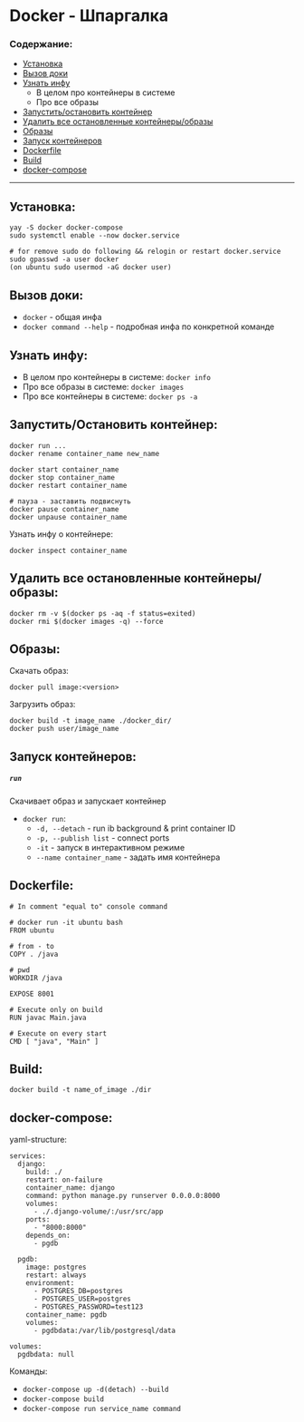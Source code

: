 # Docker - Шпаргалка
### Содержание:
  - [Установка](#install)
  - [Вызов доки](#docs)
  - [Узнать инфу](#docs)
      - В целом про контейнеры в системе
      - Про все образы
  - [Запустить/остановить контейнер](#launch)
  - [Удалить все остановленные контейнеры/образы](#deleteexited)
  - [Образы](#images)
  - [Запуск контейнеров](#run)
  - [Dockerfile](#dockerfile)
  - [Build](#build)
  - [docker-compose](#dockercompose)
---

## <a name='install'></a> Установка:
```
yay -S docker docker-compose
sudo systemctl enable --now docker.service

# for remove sudo do following && relogin or restart docker.service
sudo gpasswd -a user docker
(on ubuntu sudo usermod -aG docker user)
```

## <a name='docs'></a> Вызов доки:
- `docker` - общая инфа
- `docker command --help` - подробная инфа по конкретной команде

## <a name='docs'></a> Узнать инфу:
- В целом про контейнеры в системе: `docker info`
- Про все образы в системе: `docker images`
- Про все контейнеры в системе: `docker ps -a`

## <a name='launch'></a> Запустить/Остановить контейнер:
```
docker run ...
docker rename container_name new_name

docker start container_name
docker stop container_name
docker restart container_name

# пауза - заставить подвиснуть
docker pause container_name
docker unpause container_name
```

Узнать инфу о контейнере:

```docker inspect container_name```
## <a name='deleteexited'></a> Удалить все остановленные контейнеры/образы:
```
docker rm -v $(docker ps -aq -f status=exited)
docker rmi $(docker images -q) --force
```

## <a name='images'></a> Образы:
Скачать образ:
```
docker pull image:<version>
```
Загрузить образ:
```
docker build -t image_name ./docker_dir/
docker push user/image_name
```

## <a name='run'></a> Запуск контейнеров:

##### `run`
Скачивает образ и запускает контейнер
- `docker run`:
  - `-d, --detach` - run ib background & print container ID
  - `-p, --publish list` - connect ports
  - `-it` - запуск в интерактивном режиме
  - `--name container_name` - задать имя контейнера

## <a name='dockerfile'></a> Dockerfile:

```
# In comment "equal to" console command

# docker run -it ubuntu bash
FROM ubuntu

# from - to
COPY . /java

# pwd
WORKDIR /java

EXPOSE 8001

# Execute only on build
RUN javac Main.java

# Execute on every start
CMD [ "java", "Main" ]

```
## <a name='build'></a> Build:

```
docker build -t name_of_image ./dir
```


## <a name='dockercompose'></a> docker-compose:
yaml-structure:
```
services:
  django:
    build: ./
    restart: on-failure
    container_name: django
    command: python manage.py runserver 0.0.0.0:8000
    volumes:
      - ./.django-volume/:/usr/src/app
    ports:
      - "8000:8000"
    depends_on:
      - pgdb

  pgdb:
    image: postgres
    restart: always
    environment:
      - POSTGRES_DB=postgres
      - POSTGRES_USER=postgres
      - POSTGRES_PASSWORD=test123
    container_name: pgdb
    volumes:
      - pgdbdata:/var/lib/postgresql/data

volumes:
  pgdbdata: null
```
Команды:
- `docker-compose up -d(detach) --build` 
- `docker-compose build`
- `docker-compose run service_name command`
